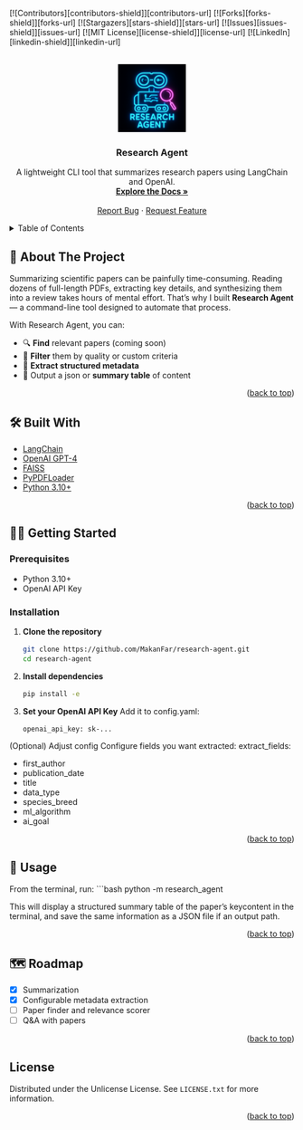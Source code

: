 <a id="readme-top"></a>

<!-- PROJECT SHIELDS -->
[![Contributors][contributors-shield]][contributors-url]
[![Forks][forks-shield]][forks-url]
[![Stargazers][stars-shield]][stars-url]
[![Issues][issues-shield]][issues-url]
[![MIT License][license-shield]][license-url]
[![LinkedIn][linkedin-shield]][linkedin-url]

<!-- PROJECT LOGO -->
<br />
<div align="center">
  <a href="https://github.com/MakanFar/research-agent">
    <img src="images/logo.png" alt="Logo" width="120">
  </a>

  <h3 align="center">Research Agent</h3>

  <p align="center">
    A lightweight CLI tool that summarizes research papers using LangChain and OpenAI.
    <br />
    <a href="https://github.com/MakanFar/research-agent"><strong>Explore the Docs »</strong></a>
    <br />
    <br />
    <a href="https://github.com/MakanFar/research-agent/issues/new?labels=bug">Report Bug</a>
    ·
    <a href="https://github.com/MakanFar/research-agent/issues/new?labels=enhancement">Request Feature</a>
  </p>
</div>

<!-- TABLE OF CONTENTS -->
<details>
  <summary>Table of Contents</summary>
  <ol>
    <li><a href="#about-the-project">About The Project</a></li>
    <li><a href="#built-with">Built With</a></li>
    <li><a href="#getting-started">Getting Started</a></li>
    <li><a href="#usage">Usage</a></li>
    <li><a href="#roadmap">Roadmap</a></li>
    <li><a href="#contributing">Contributing</a></li>
    <li><a href="#license">License</a></li>
    <li><a href="#contact">Contact</a></li>
  </ol>
</details>

## 🚀 About The Project

Summarizing scientific papers can be painfully time-consuming. Reading dozens of full-length PDFs, extracting key details, and synthesizing them into a review takes hours of mental effort. That’s why I built **Research Agent** — a command-line tool designed to automate that process.

With Research Agent, you can:

- 🔍 **Find** relevant papers (coming soon)
- 🧹 **Filter** them by quality or custom criteria
- 📖 **Extract structured metadata** 
- 🧾 Output a json or **summary table** of content

<p align="right">(<a href="#readme-top">back to top</a>)</p>

## 🛠️ Built With

- [LangChain](https://www.langchain.com/)
- [OpenAI GPT-4](https://platform.openai.com/)
- [FAISS](https://github.com/facebookresearch/faiss)
- [PyPDFLoader](https://python.langchain.com/docs/modules/data_connection/document_loaders/pdf)
- [Python 3.10+](https://www.python.org/)

<p align="right">(<a href="#readme-top">back to top</a>)</p>

## 🧑‍💻 Getting Started

### Prerequisites

- Python 3.10+
- OpenAI API Key

### Installation

1. **Clone the repository**
   ```bash
   git clone https://github.com/MakanFar/research-agent.git
   cd research-agent

2. **Install dependencies**
   ```bash
   pip install -e

3. **Set your OpenAI API Key**
Add it to config.yaml:
    ```bash
    openai_api_key: sk-...


(Optional) Adjust config
Configure fields you want extracted:
extract_fields:
  - first_author
  - publication_date
  - title
  - data_type
  - species_breed
  - ml_algorithm
  - ai_goal

<p align="right">(<a href="#readme-top">back to top</a>)</p>

## 📌 Usage


From the terminal, run:
    ```bash
    python -m research_agent 

This will display a structured summary table of the paper’s keycontent in the terminal, and save the same information as a JSON file if an output path.

<p align="right">(<a href="#readme-top">back to top</a>)</p>

## 🗺 Roadmap

 - [x] Summarization 
 - [x] Configurable metadata extraction
 - [ ] Paper finder and relevance scorer
 - [ ] Q&A with papers

<p align="right">(<a href="#readme-top">back to top</a>)</p>

<!-- LICENSE -->
## License

Distributed under the Unlicense License. See `LICENSE.txt` for more information.

<p align="right">(<a href="#readme-top">back to top</a>)</p>